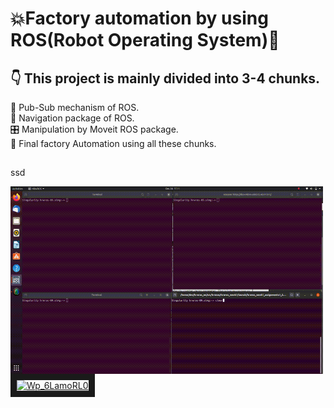 # 💥Factory automation by using ROS(Robot Operating System)🤖        
##  👇 This project is mainly divided into 3-4 chunks.       
 🤝 Pub-Sub mechanism of ROS.     
 🧭 Navigation package of ROS.     
 🎛️ Manipulation by Moveit ROS package.     
 🙌 Final factory Automation using all these chunks.         
##        
ssd



<!--img height="40" width="40" src="https://github.com/devsonni/hrwros_ws/blob/main/gif/Pub_Sub%20(1).gif"-->
<img align="left" height="300" width="500" src="https://github.com/devsonni/hrwros_ws/blob/main/gif/Pub_Sub%20(1).gif">

    
<a href="http://www.youtube.com/watch?feature=player_embedded&v=Wp_6LamoRL0" target="_blank"><img src="http://img.youtube.com/vi/Wp_6LamoRL0/0.jpg" alt="Wp_6LamoRL0" width="240" height="180" border="10" /></a>
